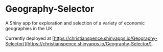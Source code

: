 # Geography-Selector
A Shiny app for exploration and selection of a variety of economic geographies in the UK

Currently deployed at [https://christianspence.shinyapps.io/Geography-Selector/](https://christianspence.shinyapps.io/Geography-Selector/).
